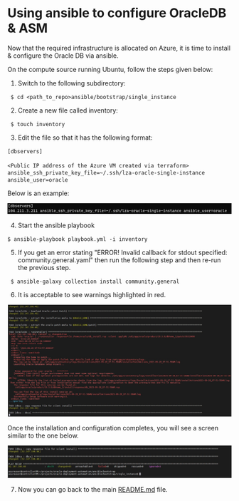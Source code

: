 # Using ansible to configure OracleDB & ASM

Now that the required infrastructure is allocated on Azure, it is time to install & configure the Oracle DB via ansible.



On the compute source running Ubuntu, follow the steps given below:

1. Switch to the following subdirectory:
```
 $ cd <path_to_repo>ansible/bootstrap/single_instance
```

2. Create a new file called inventory:
```
 $ touch inventory
```

3. Edit the file so that it has the following format:

```
[dbservers]

<Public IP address of the Azure VM created via terraform>  ansible_ssh_private_key_file=~/.ssh/lza-oracle-single-instance  ansible_user=oracle
```

Below is an example:

<img src="../media/inventory.jpg" />


4. Start the ansible playbook
```
$ ansible-playbook playbook.yml -i inventory
```

5. If you get an error stating "ERROR! Invalid callback for stdout specified: community.general.yaml" then run the following step and then re-run the previous step.
```
 $ ansible-galaxy collection install community.general
```

6. It is acceptable to see warnings highlighted in red.

<img src="../media/warnings.jpg" />

Once the installation and configuration completes, you will see a screen similar to the one below. 

<img src="../media/complete.jpg" />



7. Now you can go back to the main [README.md](../../README.md) file.



